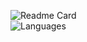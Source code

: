 ![Readme Card](https://github-readme-stats.vercel.app/api?username=eutrix&count_private=true&show_icons=true&theme=dracula&include_all_commits=true)
<br>
![Languages](https://github-readme-stats.vercel.app/api/top-langs?username=eutrix&count_private=true&theme=dracula)
